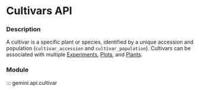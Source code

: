 # Cultivars API

### Description

A cultivar is a specific plant or species, identified by a unique accession and population (`cultivar_accession` and `cultivar_population`). Cultivars can be associated with multiple [Experiments](experiments.md), [Plots](plots.md), and [Plants](plants.md).

### Module

::: gemini.api.cultivar
